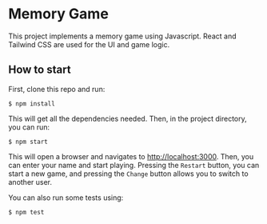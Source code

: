 # Memory Game

This project implements a memory game using Javascript. React and Tailwind CSS are used for the UI and game logic.

## How to start

First, clone this repo and run:
```
$ npm install
```

This will get all the dependencies needed. Then, in the project 
 directory, you can run:

```
$ npm start
```

This will open a browser and navigates to [http://localhost:3000](http://localhost:3000). Then, you can enter your name and start playing. Pressing the `Restart` button, you can start a new game, and pressing the `Change` button allows you to switch to another user.

You can also run some tests using:
```
$ npm test
```
